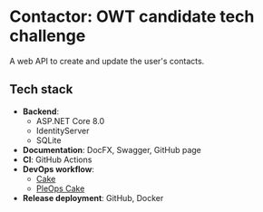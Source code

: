 # Contactor: OWT candidate tech challenge

A web API to create and update the user's contacts.

## Tech stack

- **Backend**:
  - ASP.NET Core 8.0
  - IdentityServer
  - SQLite
- **Documentation**: DocFX, Swagger, GitHub page
- **CI**: GitHub Actions
- **DevOps workflow**:
  - [Cake](https://cakebuild.net/)
  - [PleOps Cake](https://www.pleonex.dev/PleOps.Cake/)
- **Release deployment**: GitHub, Docker
